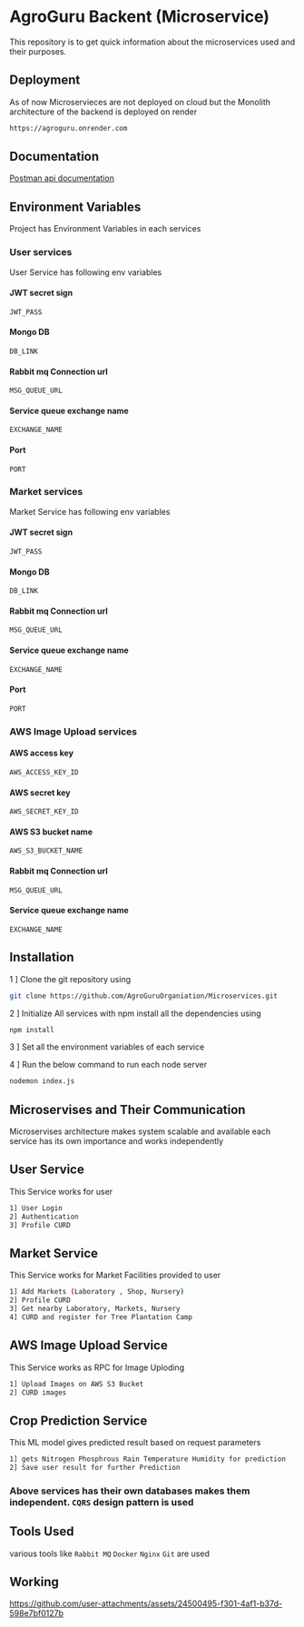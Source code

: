 
# AgroGuru Backent (Microservice)

This repository is to get quick information about the microservices used and their purposes.



## Deployment

As of now Microservieces are not deployed on cloud 
but the Monolith architecture of the backend is deployed on 
render 


```bash
https://agroguru.onrender.com
```



## Documentation


[Postman api documentation](https://documenter.getpostman.com/view/22951744/2sA3kbgJMr)


## Environment Variables

Project has Environment Variables in each services 

### User services
User Service has following env variables  

#### JWT secret sign
`JWT_PASS`

#### Mongo DB
`DB_LINK`

#### Rabbit mq Connection url
`MSG_QUEUE_URL`
 
#### Service queue exchange name
`EXCHANGE_NAME`

#### Port 
`PORT`


### Market services
Market Service has following env variables  

#### JWT secret sign
`JWT_PASS`

#### Mongo DB
`DB_LINK`

#### Rabbit mq Connection url
`MSG_QUEUE_URL`
 
#### Service queue exchange name
`EXCHANGE_NAME`

#### Port 
`PORT`


### AWS Image Upload services

#### AWS access key
`AWS_ACCESS_KEY_ID`

#### AWS secret key
`AWS_SECRET_KEY_ID`

#### AWS S3 bucket name 
`AWS_S3_BUCKET_NAME`
 
#### Rabbit mq Connection url
`MSG_QUEUE_URL`

#### Service queue exchange name
`EXCHANGE_NAME`






## Installation

1 ] Clone the git repository using 
```bash
git clone https://github.com/AgroGuruOrganiation/Microservices.git
```

2 ] Initialize All services  with npm
    install all the dependencies using 

```bash
npm install
```
3 ] Set all the environment variables of each service

4 ] Run the below command to run each node server 
``` bash
nodemon index.js
```



    
## Microservises and Their Communication

Microservises architecture makes system scalable and available 
each service has its own importance and works independently 

## User Service 

This Service works for user 

``` bash
1] User Login
2] Authentication
3] Profile CURD
```

## Market Service 

This Service works for Market Facilities provided to user  

``` bash
1] Add Markets (Laboratory , Shop, Nursery)
2] Profile CURD 
3] Get nearby Laboratory, Markets, Nursery
4] CURD and register for Tree Plantation Camp
```




## AWS Image Upload Service 

This Service works as RPC for Image Uploding  

``` bash
1] Upload Images on AWS S3 Bucket
2] CURD images
```

## Crop Prediction Service

This ML model gives predicted result based on request parameters   

``` bash
1] gets Nitrogen Phosphrous Rain Temperature Humidity for prediction
2] Save user result for further Prediction 
```

### Above services has their own databases makes them independent. `CQRS` design pattern is used 




## Tools Used 

various tools like  `Rabbit MQ` `Docker` `Nginx`
`Git` are used




## Working


https://github.com/user-attachments/assets/24500495-f301-4af1-b37d-598e7bf0127b







